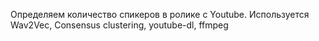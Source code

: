 Определяем количество спикеров в ролике с Youtube.
Используется Wav2Vec, Consensus clustering, youtube-dl, ffmpeg
